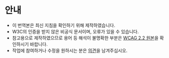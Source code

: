 # 안내
* 이 번역본은 최신 지침을 확인하기 위해 제작하였습니다.
* W3C의 인증을 받지 않은 비공식 문서이며, 오류가 있을 수 있습니다.
* 참고용으로 제작하였으므로 용어 등 해석이 불명확한 부분은 [WCAG 2.2 원본](https://www.w3.org/TR/WCAG22/)을 확인하시기 바랍니다.
* 작업에 참여하거나 수정을 원하시는 분은 [의견](https://github.com/a11ykr/wcag22/issues/new)을 남겨주십시오.